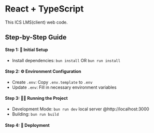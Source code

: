 # React + TypeScript

This ICS LMS(client) web code.

## Step-by-Step Guide

#### Step 1: 🚀 Initial Setup

- Install dependencies: `bun install` OR `bun run install`

#### Step 2: ⚙️ Environment Configuration

- Create `.env`: Copy `.env.template` to `.env`
- Update `.env`: Fill in necessary environment variables

#### Step 3: 🏃‍♂️ Running the Project

- Development Mode: `bun run dev`  local server @http://localhost:3000
- Building: `bun run build`

#### Step 4: 🚀 Deployment
